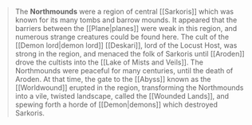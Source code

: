 > The **Northmounds** were a region of central [[Sarkoris]] which was known for its many tombs and barrow mounds. It appeared that the barriers between the [[Plane|planes]] were weak in this region, and numerous strange creatures could be found here.
> The cult of the [[Demon lord|demon lord]] [[Deskari]], lord of the Locust Host, was strong in the region, and menaced the folk of Sarkoris until [[Aroden]] drove the cultists into the [[Lake of Mists and Veils]].
> The Northmounds were peaceful for many centuries, until the death of Aroden. At that time, the gate to the [[Abyss]] known as the [[Worldwound]] erupted in the region, transforming the Northmounds into a vile, twisted landscape, called the [[Wounded Lands]], and spewing forth a horde of [[Demon|demons]] which destroyed Sarkoris.







